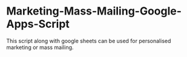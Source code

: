 # Marketing-Mass-Mailing-Google-Apps-Script
This script along with google sheets can be used for personalised marketing or mass mailing.
